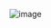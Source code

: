 ![image](https://github.com/sseinn/Data-Structure/assets/143159192/d78fa683-b3af-4611-861d-f474afc3bc46)
